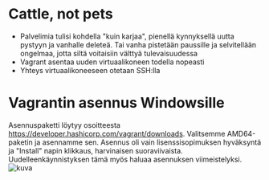 # Cattle, not pets

- Palvelimia tulisi kohdella "kuin karjaa", pienellä kynnyksellä uutta pystyyn ja vanhalle deleteä. Tai vanha pistetään paussille ja selvitellään ongelmaa, jotta siltä voitaisiin välttyä tulevaisuudessa
- Vagrant asentaa uuden virtuaalikoneen todella nopeasti
- Yhteys virtuaalikoneeseen otetaan SSH:lla

# Vagrantin asennus Windowsille

Asennuspaketti löytyy osoitteesta https://developer.hashicorp.com/vagrant/downloads. Valitsemme AMD64-paketin ja asennamme sen. Asennus oli vain lisenssisopimuksen hyväksyntä ja "Install" napin klikkaus, harvinaisen suoraviivaista. Uudelleenkäynnistyksen tämä myös haluaa asennuksen viimeistelyksi.
![kuva](https://github.com/HurpaDurp/palvelintenhallinta/assets/143202749/46300c1d-4cf8-4eb5-85a9-678a981d97c3)


